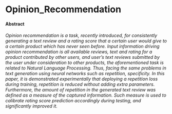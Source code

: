 # Opinion_Recommendation

#### Abstract

###### Opinion recommendation is a task, recently introduced, for consistently generating a text review and a rating score that a certain user would give to a certain product which has never seen before. Input information driving opinion recommendation is all available reviews, text and rating for a product contributed by other users, and user’s text reviews submitted by the user under consideration to other products, the aforementioned task is related to Natural Language Processing. Thus, facing the same problems in text generation using neural networks such as repetition, specificity. In this paper, it is demonstrated experimentally that deploying a repetition loss during training, repetition is reduced without adding extra parameters. Furthermore, the amount of repetition in the generated text review was defined as a measure of the captured information. Such measure is used to calibrate rating score prediction accordingly during testing, and significantly improved it.
